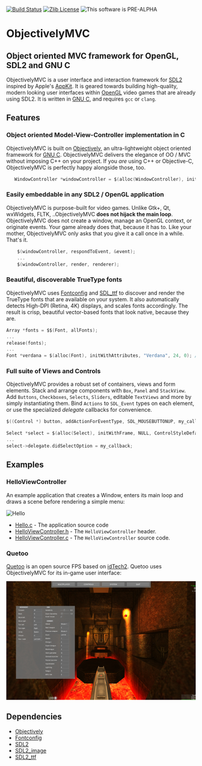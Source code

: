 [![Build Status](http://ci.quetoo.org/buildStatus/icon?job=ObjectivelyMVC-Linux-x86_64)](http://ci.quetoo.org/job/ObjectivelyMVC-Linux-x86_64/)
[![Zlib License](https://img.shields.io/badge/license-Zlib-brightgreen.svg)](https://opensource.org/licenses/Zlib)
![This software is PRE-ALPHA](https://img.shields.io/badge/development_stage-PRE_ALPHA-orange.svg)

ObjectivelyMVC
===

Object oriented MVC framework for OpenGL, SDL2 and GNU C
---

ObjectivelyMVC is a user interface and interaction framework for [SDL2](http://www.libsdl.org) inspired by 
Apple's [AppKit](https://developer.apple.com/reference/appkit). 
It is geared towards building high-quality, modern looking user interfaces within [OpenGL](http://www.opengl.org/) 
video games that are already using SDL2. It is written in [GNU C](http://www.gnu.org/software/gnu-c-manual/), and requires `gcc` or `clang`.

Features
---

### Object oriented Model-View-Controller implementation in C

ObjectivelyMVC is built on [Objectively](https://github.com/jdolan/Objectively), an ultra-lightweight object oriented framework for [GNU C](http://www.gnu.org/software/gnu-c-manual/). ObjectivelyMVC delivers the elegance of OO / MVC without imposing C++ on your project. If you *are* using C++ or Objective-C, ObjectivelyMVC is perfectly happy alongside those, too.
    
```c
   WindowController *windowController = $(alloc(WindowController), initWithWindow, window);
```

### Easily embeddable in any SDL2 / OpenGL application

ObjectivelyMVC is purpose-built for video games. Unlike Gtk+, Qt, wxWidgets, FLTK, ..ObjectivelyMVC **does not hijack the main loop**. ObjectivelyMVC does not create a window, manage an OpenGL context, or originate events. Your game already does that, because it has to. Like your mother, ObjectivelyMVC only asks that you give it a call once in a while. That's it.

```c
    $(windowController, respondToEvent, &event);
    ...
    $(windowController, render, renderer);
```

### Beautiful, discoverable TrueType fonts

ObjectivelyMVC uses [Fontconfig](https://www.freedesktop.org/wiki/Software/fontconfig/) and [SDL_ttf](https://www.libsdl.org/projects/SDL_ttf/) to discover and render the TrueType fonts that are available on your system. It also automatically detects High-DPI (Retina, 4K) displays, and scales fonts accordingly. The result is crisp, beautiful vector-based fonts that look native, because they are.

```c
Array *fonts = $$(Font, allFonts);
...
release(fonts);
...
Font *verdana = $(alloc(Font), initWithAttributes, "Verdana", 24, 0); // will render at 48pt on Retina displays
```

### Full suite of Views and Controls

ObjectivelyMVC provides a robust set of containers, views and form elements. Stack and arrange components with `Box`, `Panel` and `StackView`. Add `Buttons`, `Checkboxes`, `Selects`, `Sliders`, editable `TextViews` and more by simply instantiating them. Bind `Actions` to `SDL_Event` types on each element, or use the specialized _delegate_ callbacks for convenience.

```c
$((Control *) button, addActionForEventType, SDL_MOUSEBUTTONUP, my_callback, my_sender, my_data);
```

```c
Select *select = $(alloc(Select), initWithFrame, NULL, ControlStyleDefault);
...
select->delegate.didSelectOption = my_callback;
```

Examples
---

### HelloViewController
An example application that creates a Window, enters its main loop and draws a scene before rendering a simple menu:

![Hello](Documentation/demo.gif)

 * [Hello.c](Examples/Hello.c) - The application source code
 * [HelloViewController.h](Examples/HelloViewController.h) - The `HelloViewController` header.
 * [HelloViewController.c](Examples/HelloViewController.c) - The `HelloViewController` source code. 

### Quetoo
[Quetoo](https://github.com/jdolan/quetoo) is an open source FPS based on [idTech2](https://en.wikipedia.org/wiki/Quake_II_engine). Quetoo uses ObjectivelyMVC for its in-game user interface:

![Quetoo](Documentation/quetoo.jpg)

Dependencies
---
 * [Objectively](https://github.com/jdolan/Objectively)
 * [Fontconfig](https://www.freedesktop.org/wiki/Software/fontconfig/)
 * [SDL2](https://www.libsdl.org/)
 * [SDL2_image](https://www.libsdl.org/projects/SDL_image/)
 * [SDL2_ttf](https://www.libsdl.org/projects/SDL_ttf/)

